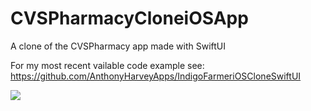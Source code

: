 # CVSPharmacyCloneiOSApp
A clone of the CVSPharmacy app made with SwiftUI

For my most recent vailable code example see: https://github.com/AnthonyHarveyApps/IndigoFarmeriOSCloneSwiftUI

![](CVSCloneGIF2.gif)
